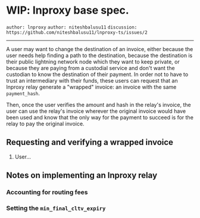 WIP: lnproxy base spec.
=======================

`author: lnproxy` `author: niteshbalusu11` `discussion: https://github.com/niteshbalusu11/lnproxy-ts/issues/2`

---

A user may want to change the destination of an invoice, either because the user needs help finding a path to the destination, because the destination is their public lightning network node which they want to keep private, or because they are paying from a custodial service and don't want the custodian to know the destination of their payment.  In order not to have to trust an intermediary with their funds, these users can request that an lnproxy relay generate a "wrapped" invoice: an invoice with the same `payment_hash`.

Then, once the user verifies the amount and hash in the relay's invoice, the user can use the relay's invoice wherever the original invoice would have been used and know that the only way for the payment to succeed is for the relay to pay the original invoice.

## Requesting and verifying a wrapped invoice

1. User...

## Notes on implementing an lnproxy relay

### Accounting for routing fees

### Setting the `min_final_cltv_expiry`
